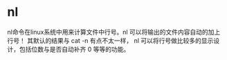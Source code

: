 # nl

nl命令在linux系统中用来计算文件中行号。nl 可以将输出的文件内容自动的加上行号！
其默认的结果与 cat -n 有点不太一样， nl 可以将行号做比较多的显示设计，包括位数与是否自动补齐 0 等等的功能。  

